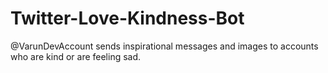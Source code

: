 # Twitter-Love-Kindness-Bot
@VarunDevAccount sends inspirational messages and images to accounts who are kind or are feeling sad.
